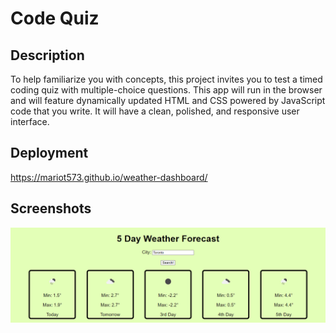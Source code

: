 # Code Quiz

## Description

To help familiarize you with concepts, this project invites you to test a timed coding quiz with multiple-choice questions. This app will run in the browser and will feature dynamically updated HTML and CSS powered by JavaScript code that you write. It will have a clean, polished, and responsive user interface. 

## Deployment

https://mariot573.github.io/weather-dashboard/

## Screenshots

![Screenshot of a demo of the webpage](./assets/images/weatherdemo.PNG)
